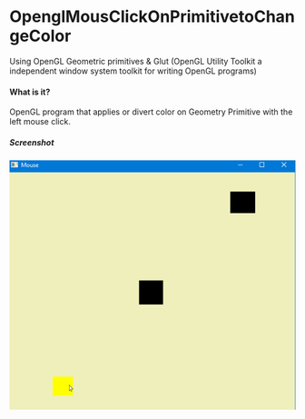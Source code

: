 # OpenglMousClickOnPrimitivetoChangeColor
Using OpenGL Geometric primitives &amp; Glut (OpenGL Utility Toolkit a independent window system toolkit for writing OpenGL programs)

#### What is it?
OpenGL program that applies or divert color on Geometry Primitive with the left mouse click.

##### Screenshot
![image](sc0.png)
